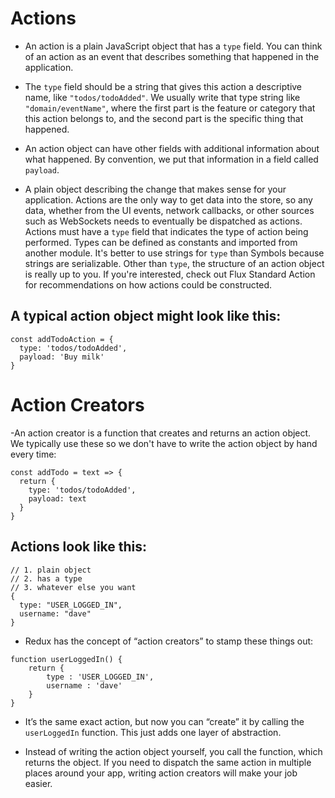 # Actions

- An action is a plain JavaScript object that has a `type` field. You can think of an action as an event that describes something that happened in the application.

- The `type` field should be a string that gives this action a descriptive name, like `"todos/todoAdded"`. We usually write that type string like `"domain/eventName"`, where the first part is the feature or category that this action belongs to, and the second part is the specific thing that happened.

- An action object can have other fields with additional information about what happened. By convention, we put that information in a field called `payload`.

- A plain object describing the change that makes sense for your application. Actions are the only way to get data into the store, so any data, whether from the UI events, network callbacks, or other sources such as WebSockets needs to eventually be dispatched as actions. Actions must have a `type` field that indicates the type of action being performed. Types can be defined as constants and imported from another module. It's better to use strings for `type` than Symbols because strings are serializable. Other than `type`, the structure of an action object is really up to you. If you're interested, check out Flux Standard Action for recommendations on how actions could be constructed.


## A typical action object might look like this:

```
const addTodoAction = {
  type: 'todos/todoAdded',
  payload: 'Buy milk'
}
```

# Action Creators
-An action creator is a function that creates and returns an action object. We typically use these so we don't have to write the action object by hand every time:

```
const addTodo = text => {
  return {
    type: 'todos/todoAdded',
    payload: text
  }
}
```


## Actions look like this:
```
// 1. plain object
// 2. has a type
// 3. whatever else you want
{
  type: "USER_LOGGED_IN",
  username: "dave"
}
```

- Redux has the concept of “action creators” to stamp these things out:

```
function userLoggedIn() {
    return {
        type : 'USER_LOGGED_IN',
        username : 'dave'
    }
}
```
- It’s the same exact action, but now you can “create” it by calling the `userLoggedIn` function. This just adds one layer of abstraction.

- Instead of writing the action object yourself, you call the function, which returns the object. If you need to dispatch the same action in multiple places around your app, writing action creators will make your job easier.


